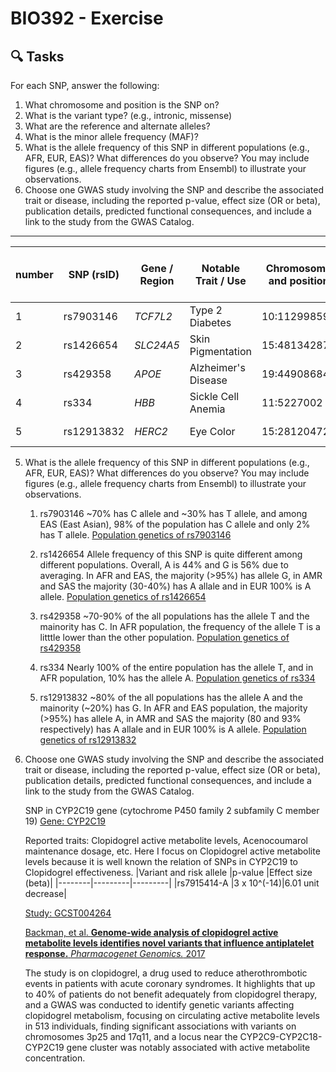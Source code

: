 # BIO392 - Exercise
## 🔍 Tasks
For each SNP, answer the following:

1. What chromosome and position is the SNP on?
2. What is the variant type? (e.g., intronic, missense)
3. What are the reference and alternate alleles?
4. What is the minor allele frequency (MAF)?
5. What is the allele frequency of this SNP in different populations (e.g., AFR, EUR, EAS)? What differences do you observe? You may include figures (e.g., allele frequency charts from Ensembl) to illustrate your observations.
6. Choose one GWAS study involving the SNP and describe the associated trait or disease, including the reported p-value, effect size (OR or beta), publication details, predicted functional consequences, and include a link to the study from the GWAS Catalog.

---

| number | SNP (rsID)  | Gene / Region | Notable Trait / Use |Chromosome and position |Variant type |Reference and alternate allele |MAF |
|---------|-------------|----------------|----------------------|-------------|----------------|-----|----|
| 1       | rs7903146   | *TCF7L2*       | Type 2 Diabetes      |10:112998590 |Intron vaariant |C G/T |NA | 
| 2       | rs1426654   | *SLC24A5*      | Skin Pigmentation    |15:48134287 |Missense variant |A G/T |NA |
| 3       | rs429358    | *APOE*         | Alzheimer's Disease  |19:44908684 |Missense variant |T C |NA |
| 4       | rs334       | *HBB*          | Sickle Cell Anemia   |11:5227002 |Missense variant |T A/C/G |NA |
| 5       | rs12913832  | *HERC2*        | Eye Color            |15:28120472 |Intron variant |G A/C |NA |

5. What is the allele frequency of this SNP in different populations (e.g., AFR, EUR, EAS)? What differences do you observe? You may include figures (e.g., allele frequency charts from Ensembl) to illustrate your observations.
    1. rs7903146
        ~70% has C allele and ~30% has T allele, and among EAS (East Asian), 98% of the population has C allele and only 2% has T allele. [Population genetics of rs7903146](https://www.ensembl.org/Homo_sapiens/Variation/Population?db=core;r=10:112998090-112999090;v=rs7903146;vdb=variation;vf=654566937)
    
    2. rs1426654 
        Allele frequency of this SNP is quite different among different populations. Overall, A is 44% and G is 56% due to averaging. In AFR and EAS, the majority (>95%) has allele G, in AMR and SAS the majority (30-40%) has A allale and in EUR 100% is A allele. [Population genetics of rs1426654](https://oct2024.archive.ensembl.org/Homo_sapiens/Variation/Population?db=core;r=15:48133787-48134787;v=rs1426654;vdb=variation;vf=887144584)

    3. rs429358
        ~70-90% of the all populations has the allele T and the mainority has C. In AFR population, the frequency of the allele T is a litttle lower than the other population. [Population genetics of rs429358](https://oct2024.archive.ensembl.org/Homo_sapiens/Variation/Population?db=core;r=19:44908184-44909184;v=rs429358;vdb=variation;vf=1024576105)

    4. rs334
        Nearly 100% of the entire population has the allele T, and in AFR population, 10% has the allele A. [Population genetics of rs334](https://oct2024.archive.ensembl.org/Homo_sapiens/Variation/Population?db=core;r=11:5226502-5227502;v=rs334;vdb=variation;vf=706421787)

    5. rs12913832
        ~80% of the all populations has the allele A and the mainority (~20%) has G. In AFR and EAS population, the majority (>95%) has allele A, in AMR and SAS the majority (80 and 93% respectively) has A allale and in EUR 100% is A allele. [Population genetics of rs12913832](https://oct2024.archive.ensembl.org/Homo_sapiens/Variation/Population?db=core;v=rs12913832;vdb=variation)


6. Choose one GWAS study involving the SNP and describe the associated trait or disease, including the reported p-value, effect size (OR or beta), publication details, predicted functional consequences, and include a link to the study from the GWAS Catalog.
   
    SNP in CYP2C19 gene (cytochrome P450 family 2 subfamily C member 19) [Gene: CYP2C19](https://www.ebi.ac.uk/gwas/genes/CYP2C19)

   Reported traits: Clopidogrel active metabolite levels, Acenocoumarol maintenance dosage, etc.
   Here I focus on Clopidogrel active metabolite levels because it is well known the relation of SNPs in CYP2C19 to Clopidogrel effectiveness.
   |Variant and risk allele |p-value |Effect size (beta)|
   |--------|---------|---------|
   |rs7915414-A |3 x 10^(-14)|6.01 unit decrease|
    

    [Study: GCST004264](https://www.ebi.ac.uk/gwas/studies/GCST004264)
   
   [Backman, et al. **Genome-wide analysis of clopidogrel active metabolite levels identifies novel variants that influence antiplatelet response.** *Pharmacogenet Genomics.* 2017](https://journals.lww.com/jpharmacogenetics/fulltext/2017/04000/genome_wide_analysis_of_clopidogrel_active.5.aspx)

   The study is on clopidogrel, a drug used to reduce atherothrombotic events in patients with acute coronary syndromes. It highlights that up to 40% of patients do not benefit adequately from clopidogrel therapy, and a GWAS was conducted to identify genetic variants affecting clopidogrel metabolism, focusing on circulating active metabolite levels in 513 individuals, finding significant associations with variants on chromosomes 3p25 and 17q11, and a locus near the CYP2C9-CYP2C18-CYP2C19 gene cluster was notably associated with active metabolite concentration.
